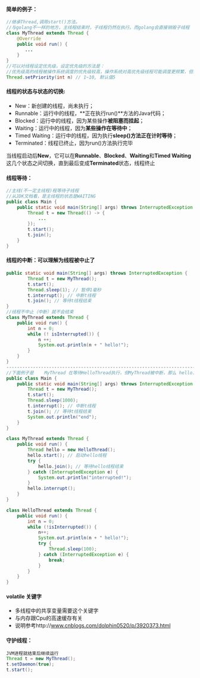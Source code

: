 #### 简单的例子：

```java
//继承Thread,调用start()方法。
//与golang不一样的地方，主线程结束时，子线程仍然在执行。而golang会直接销毁子线程
class MyThread extends Thread {
    @Override
    public void run() {
       ...
    }
}
//可以对线程设定优先级，设定优先级的方法是：
//优先级高的线程被操作系统调度的优先级较高，操作系统对高优先级线程可能调度更频繁，但我们决不能通过设置优先级来确保高优先级的线程一定会先执行。
Thread.setPriority(int n) // 1~10, 默认值5
```

#### 线程的状态与状态的切换:

- New：新创建的线程，尚未执行；
- Runnable：运行中的线程，**正在执行run()**方法的Java代码；
- Blocked：运行中的线程，因为某些操作**被阻塞而挂起**；
- Waiting：运行中的线程，因为**某些操作在等待中**；
- Timed Waiting：运行中的线程，因为执行**sleep()方法正在计时等待**；
- Terminated：线程已终止，因为run()方法执行完毕

当线程启动后**New**，它可以在**Runnable**、**Blocked**、**Waiting**和**Timed Waiting**这几个状态之间切换，直到最后变成**Terminated**状态，线程终止

#### 线程等待：

```java
//主线(不一定主线程)程等待子线程
//从JDK文档看，是主线程的状态是WAITING
public class Main {
    public static void main(String[] args) throws InterruptedException {
        Thread t = new Thread(() -> {
            ...
        });
        t.start();
        t.join();
    }
}
```

#### 线程的中断：可以理解为线程被中止了

```java
public static void main(String[] args) throws InterruptedException {
        Thread t = new MyThread();
        t.start();
        Thread.sleep(1); // 暂停1毫秒
        t.interrupt(); // 中断t线程
        t.join(); // 等待t线程结束
}
//线程不中止（中断）就不会结束
class MyThread extends Thread {
    public void run() {
        int n = 0;
        while (! isInterrupted()) {
            n ++;
            System.out.println(n + " hello!");
        }
    }
}
-------------------------------------------------------------------------------------------------------
//下面例子是    MyThread 在等待HelloThread执行，但MyThread被中断，那么 hello.join();就会抛中断异常
public class Main {
    public static void main(String[] args) throws InterruptedException {
        Thread t = new MyThread();
        t.start();
        Thread.sleep(1000);
        t.interrupt(); // 中断t线程
        t.join(); // 等待t线程结束
        System.out.println("end");
    }
}

class MyThread extends Thread {
    public void run() {
        Thread hello = new HelloThread();
        hello.start(); // 启动hello线程
        try {
            hello.join(); // 等待hello线程结束
        } catch (InterruptedException e) {
            System.out.println("interrupted!");
        }
        hello.interrupt();
    }
}

class HelloThread extends Thread {
    public void run() {
        int n = 0;
        while (!isInterrupted()) {
            n++;
            System.out.println(n + " hello!");
            try {
                Thread.sleep(100);
            } catch (InterruptedException e) {
                break;
            }
        }
    }
}

```

#### volatile 关键字

- 多线程中的共享变量需要这个关键字
- 与内存跟Cpu的高速缓存有关
- 说明参考http://www.cnblogs.com/dolphin0520/p/3920373.html

#### 守护线程：

```java
JVM进程就结束后继续运行
Thread t = new MyThread();
t.setDaemon(true);
t.start();
```

